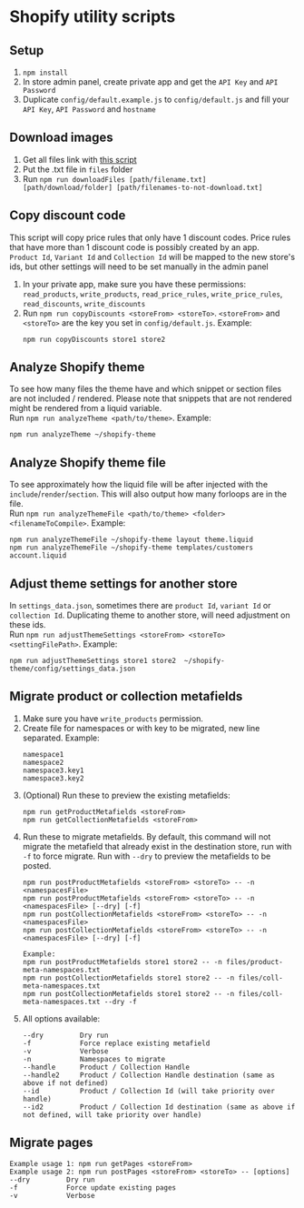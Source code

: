 # Shopify utility scripts

## Setup
1. `npm install`
2. In store admin panel, create private app and get the `API Key` and `API Password`
3. Duplicate `config/default.example.js` to `config/default.js` and fill your `API Key`, `API Password` and `hostname`

## Download images
1. Get all files link with [this script](https://gist.github.com/freakdesign/a1636414cce682c2c444#file-get-all-files-from-shopify-admin-js)
2. Put the .txt file in `files` folder
3. Run `npm run downloadFiles [path/filename.txt] [path/download/folder] [path/filenames-to-not-download.txt]`

## Copy discount code
This script will copy price rules that only have 1 discount codes.
Price rules that have more than 1 discount code is possibly created by an app.<br>
`Product Id`, `Variant Id` and `Collection Id` will be mapped to the new store's ids, but other settings will need to be set manually in the admin panel
1. In your private app, make sure you have these permissions: `read_products`, `write_products`, `read_price_rules`, `write_price_rules`, `read_discounts`, `write_discounts`
2. Run `npm run copyDiscounts <storeFrom> <storeTo>`. `<storeFrom>` and `<storeTo>` are the key you set in `config/default.js`. Example:
	```
	npm run copyDiscounts store1 store2
	```

## Analyze Shopify theme
To see how many files the theme have and which snippet or section files are not included / rendered.
Please note that snippets that are not rendered might be rendered from a liquid variable.<br>
Run `npm run analyzeTheme <path/to/theme>`. Example:
```
npm run analyzeTheme ~/shopify-theme
```

## Analyze Shopify theme file
To see approximately how the liquid file will be after injected with the `include`/`render`/`section`.
This will also output how many forloops are in the file.<br>
Run `npm run analyzeThemeFile <path/to/theme> <folder> <filenameToCompile>`. Example:
```
npm run analyzeThemeFile ~/shopify-theme layout theme.liquid
npm run analyzeThemeFile ~/shopify-theme templates/customers account.liquid
```

## Adjust theme settings for another store
In `settings_data.json`, sometimes there are `product Id`, `variant Id` or `collection Id`.
Duplicating theme to another store, will need adjustment on these ids.<br>
Run `npm run adjustThemeSettings <storeFrom> <storeTo> <settingFilePath>`. Example:
```
npm run adjustThemeSettings store1 store2  ~/shopify-theme/config/settings_data.json
```

## Migrate product or collection metafields
1. Make sure you have `write_products` permission.
2. Create file for namespaces or with key to be migrated, new line separated. Example:
	```
	namespace1
	namespace2
	namespace3.key1
	namespace3.key2
	```
3. (Optional) Run these to preview the existing metafields:
	```
	npm run getProductMetafields <storeFrom>
	npm run getCollectionMetafields <storeFrom>
	```
5. Run these to migrate metafields. By default, this command will not migrate the metafield that already exist in the destination store, run with `-f` to force migrate. Run with `--dry` to preview the metafields to be posted.
	```
	npm run postProductMetafields <storeFrom> <storeTo> -- -n <namespacesFile>
	npm run postProductMetafields <storeFrom> <storeTo> -- -n <namespacesFile> [--dry] [-f]
	npm run postCollectionMetafields <storeFrom> <storeTo> -- -n <namespacesFile>
	npm run postCollectionMetafields <storeFrom> <storeTo> -- -n <namespacesFile> [--dry] [-f]

	Example:
	npm run postProductMetafields store1 store2 -- -n files/product-meta-namespaces.txt
	npm run postCollectionMetafields store1 store2 -- -n files/coll-meta-namespaces.txt
	npm run postCollectionMetafields store1 store2 -- -n files/coll-meta-namespaces.txt --dry -f
	```
6. All options available:
	```
	--dry         Dry run
	-f            Force replace existing metafield
	-v            Verbose
	-n            Namespaces to migrate
	--handle      Product / Collection Handle
	--handle2     Product / Collection Handle destination (same as above if not defined)
	--id          Product / Collection Id (will take priority over handle)
	--id2         Product / Collection Id destination (same as above if not defined, will take priority over handle)
	```

## Migrate pages
```
Example usage 1: npm run getPages <storeFrom>
Example usage 2: npm run postPages <storeFrom> <storeTo> -- [options]
--dry         Dry run
-f            Force update existing pages
-v            Verbose
```

